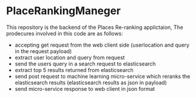 # PlaceRankingManeger

This repository is the backend of the Places Re-ranking applictaion, The prodecures involved in this code are as follows:
- accepting get request from the web client side (userlocation and query in the request payload)
- extract user location and query from request
- send the users query in a search request to elasticsearch
- extract top 5 results returned from elasticsearch
- send post request to machine learning micro-service which reranks the elasticsearch results (elasticsearch results as json in payload)
- send micro-service response to web client in json format 
